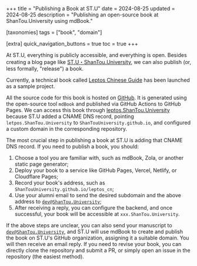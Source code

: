 +++
title = "Publishing a Book at ST.U"
date = 2024-08-25
updated = 2024-08-25
description = "Publishing an open-source book at ShanTou.University using mdBook."

[taxonomies]
tags = ["book", "domain"]

[extra]
quick_navigation_buttons = true
toc = true
+++


At ST.U, everything is publicly accessible, and everything is open. Besides creating a blog page like [ST.U・ShanTou.University](https://shantou.University), we can also publish (or, less formally, "release") a book.

Currently, a technical book called [Leptos Chinese Guide](https://leptos.ShanTou.University) has been launched as a sample project.

All the source code for this book is hosted on [GitHub](https://github.com/ShanTouUniversity/leptos_cn). It is generated using the open-source tool `mdBook` and published via GitHub Actions to GitHub Pages. We can access this book through [leptos.ShanTou.University](https://leptos.ShanTou.University) because ST.U added a CNAME DNS record, pointing `letpos.ShanTou.University` to `ShanTouUniversity.github.io`, and configured a custom domain in the corresponding repository.

The most crucial step in publishing a book at ST.U is adding that CNAME DNS record. If you need to publish a book, you should:
   1. Choose a tool you are familiar with, such as mdBook, Zola, or another static page generator;
   2. Deploy your book to a service like GitHub Pages, Vercel, Netlify, or Cloudflare Pages;
   3. Record your book's address, such as `ShanTouUniversity.github.io/leptos_cn`;
   4. Use your alumni email to send the desired subdomain and the above address to [`dev@ShanTou.University`](mailto:dev@ShanTou.University);
   5. After receiving a reply, you can configure the backend, and once successful, your book will be accessible at `xxx.ShanTou.University`.

If the above steps are unclear, you can also send your manuscript to [`dev@ShanTou.University`](mailto:dev@ShanTou.University), and ST.U will use mdBook to create and publish the book on ST.U's GitHub organization, assigning it a suitable domain. You will then receive an email reply. If you need to revise your book, you can directly clone the repository and submit a PR, or simply open an issue in the repository (the easiest method).
